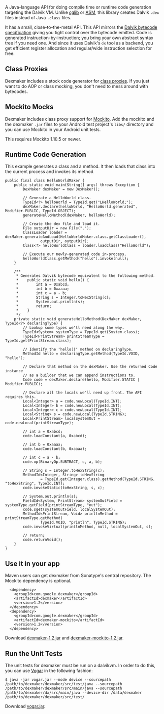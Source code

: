 A Java-language API for doing compile time or runtime code generation targeting the Dalvik VM. Unlike
[cglib](http://cglib.sourceforge.net/) or [ASM](http://asm.ow2.org/), this library creates Dalvik `.dex`
files instead of Java `.class` files.

It has a small, close-to-the-metal API. This API mirrors the
[Dalvik bytecode specification](http://source.android.com/tech/dalvik/dalvik-bytecode.html) giving you tight
control over the bytecode emitted. Code is generated instruction-by-instruction; you bring your own abstract
syntax tree if you need one. And since it uses Dalvik's `dx` tool as a backend, you get efficient register
allocation and regular/wide instruction selection for free.

Class Proxies
-------------

Dexmaker includes a stock code generator for [class proxies](http://dexmaker.googlecode.com/git/javadoc/com/google/dexmaker/stock/ProxyBuilder.html).
If you just want to do AOP or class mocking, you don't need to mess around with bytecodes.

Mockito Mocks
-------------

Dexmaker includes class proxy support for [Mockito](http://code.google.com/p/mockito/). Add the mockito
and the dexmaker `.jar` files to your Android test project's `libs/` directory and you can use Mockito
in your Android unit tests.

This requires Mockito 1.10.5 or newer.

Runtime Code Generation
-----------------------

This example generates a class and a method. It then loads that class into the current process and invokes its method.
```
public final class HelloWorldMaker {
    public static void main(String[] args) throws Exception {
        DexMaker dexMaker = new DexMaker();

        // Generate a HelloWorld class.
        TypeId<?> helloWorld = TypeId.get("LHelloWorld;");
        dexMaker.declare(helloWorld, "HelloWorld.generated", Modifier.PUBLIC, TypeId.OBJECT);
        generateHelloMethod(dexMaker, helloWorld);

        // Create the dex file and load it.
        File outputDir = new File(".");
        ClassLoader loader = dexMaker.generateAndLoad(HelloWorldMaker.class.getClassLoader(),
                outputDir, outputDir);
        Class<?> helloWorldClass = loader.loadClass("HelloWorld");

        // Execute our newly-generated code in-process.
        helloWorldClass.getMethod("hello").invoke(null);
    }

    /**
     * Generates Dalvik bytecode equivalent to the following method.
     *    public static void hello() {
     *        int a = 0xabcd;
     *        int b = 0xaaaa;
     *        int c = a - b;
     *        String s = Integer.toHexString(c);
     *        System.out.println(s);
     *        return;
     *    }
     */
    private static void generateHelloMethod(DexMaker dexMaker, TypeId<?> declaringType) {
        // Lookup some types we'll need along the way.
        TypeId<System> systemType = TypeId.get(System.class);
        TypeId<PrintStream> printStreamType = TypeId.get(PrintStream.class);

        // Identify the 'hello()' method on declaringType.
        MethodId hello = declaringType.getMethod(TypeId.VOID, "hello");

        // Declare that method on the dexMaker. Use the returned Code instance
        // as a builder that we can append instructions to.
        Code code = dexMaker.declare(hello, Modifier.STATIC | Modifier.PUBLIC);

        // Declare all the locals we'll need up front. The API requires this.
        Local<Integer> a = code.newLocal(TypeId.INT);
        Local<Integer> b = code.newLocal(TypeId.INT);
        Local<Integer> c = code.newLocal(TypeId.INT);
        Local<String> s = code.newLocal(TypeId.STRING);
        Local<PrintStream> localSystemOut = code.newLocal(printStreamType);

        // int a = 0xabcd;
        code.loadConstant(a, 0xabcd);

        // int b = 0xaaaa;
        code.loadConstant(b, 0xaaaa);

        // int c = a - b;
        code.op(BinaryOp.SUBTRACT, c, a, b);

        // String s = Integer.toHexString(c);
        MethodId<Integer, String> toHexString
                = TypeId.get(Integer.class).getMethod(TypeId.STRING, "toHexString", TypeId.INT);
        code.invokeStatic(toHexString, s, c);

        // System.out.println(s);
        FieldId<System, PrintStream> systemOutField = systemType.getField(printStreamType, "out");
        code.sget(systemOutField, localSystemOut);
        MethodId<PrintStream, Void> printlnMethod = printStreamType.getMethod(
                TypeId.VOID, "println", TypeId.STRING);
        code.invokeVirtual(printlnMethod, null, localSystemOut, s);

        // return;
        code.returnVoid();
    }
}
```

Use it in your app
------------------

Maven users can get dexmaker from Sonatype's central repository. The Mockito dependency is optional.

```
  <dependency>
    <groupId>com.google.dexmaker</groupId>
    <artifactId>dexmaker</artifactId>
    <version>1.2</version>
  </dependency>
  <dependency>
    <groupId>com.google.dexmaker</groupId>
    <artifactId>dexmaker-mockito</artifactId>
    <version>1.2</version>
  </dependency>
```

Download [dexmaker-1.2.jar](http://search.maven.org/remotecontent?filepath=com/google/dexmaker/dexmaker/1.2/dexmaker-1.2.jar)
and [dexmaker-mockito-1.2.jar](http://search.maven.org/remotecontent?filepath=com/google/dexmaker/dexmaker-mockito/1.2/dexmaker-mockito-1.2.jar).

Run the Unit Tests
------------------

The unit tests for dexmaker must be run on a dalvikvm. In order to do this, you can use [Vogar](https://code.google.com/p/vogar/) in the following fashion:

```
$ java -jar vogar.jar --mode device --sourcepath /path/to/dexmaker/dexmaker/src/test/java --sourcepath /path/to/dexmaker/dexmaker/src/main/java --sourcepath /path/to/dexmaker/dx/src/main/java --device-dir /data/dexmaker /path/to/dexmaker/dexmaker/src/test/
```

Download [vogar.jar](https://vogar.googlecode.com/files/vogar.jar).
